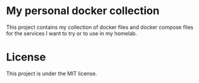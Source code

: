 # My personal docker collection

This project contains my collection of docker files and docker compose files for the services I want to try or to use in my homelab.

# License

This project is under the MIT license.
